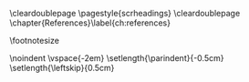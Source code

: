 \cleardoublepage
\pagestyle{scrheadings}
\cleardoublepage
\chapter{References}\label{ch:references}

\footnotesize

\noindent
\vspace{-2em}
\setlength{\parindent}{-0.5cm}
\setlength{\leftskip}{0.5cm}
